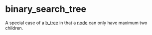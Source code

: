 # binary_search_tree

A special case of a [b_tree](/data_md/mathematics/definitions/graph/tree/b_tree.md) in that a [node](/data_md/mathematics/definitions/graph/node.md) can only have maximum two children.
